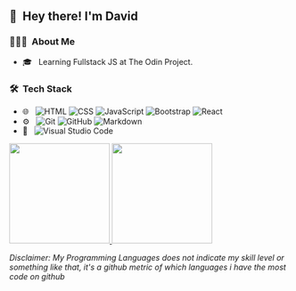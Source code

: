 ## 👋 &nbsp;Hey there! I'm David

### 👨🏻‍💻 &nbsp;About Me

- 🎓 &nbsp; Learning Fullstack JS at The Odin Project.


<h3> 🛠 &nbsp;Tech Stack</h3>

- 🌐 &nbsp;
  ![HTML](https://img.shields.io/badge/-HTML-333333?style=flat&logo=HTML5)
  ![CSS](https://img.shields.io/badge/-CSS-333333?style=flat&logo=CSS3&logoColor=1572B6)
  ![JavaScript](https://img.shields.io/badge/-JavaScript-333333?style=flat&logo=javascript)
  ![Bootstrap](https://img.shields.io/badge/-Bootstrap-333333?style=flat&logo=bootstrap&logoColor=563D7C)
  ![React](https://img.shields.io/badge/-React-333333?style=flat&logo=react)
- ⚙️ &nbsp;
  ![Git](https://img.shields.io/badge/-Git-333333?style=flat&logo=git)
  ![GitHub](https://img.shields.io/badge/-GitHub-333333?style=flat&logo=github)
  ![Markdown](https://img.shields.io/badge/-Markdown-333333?style=flat&logo=markdown)
- 🔧 &nbsp;
  ![Visual Studio Code](https://img.shields.io/badge/-Visual%20Studio%20Code-333333?style=flat&logo=visual-studio-code&logoColor=007ACC)


<p>
<a href="https://github.com/dovimaj">
<img height="180em" src="https://github-readme-stats.vercel.app/api?username=dovimaj&show_icons=true&theme=radical" />
  <img height="180em" src="https://github-readme-stats-eight-theta.vercel.app/api/top-langs/?username=dovimaj&theme=radical&layout=compact&exclude_lang=java+r" />
</a>
</p>

 *Disclaimer: My Programming Languages does not indicate my skill level or something like that, it's a github metric of which languages i have the most code on github*

